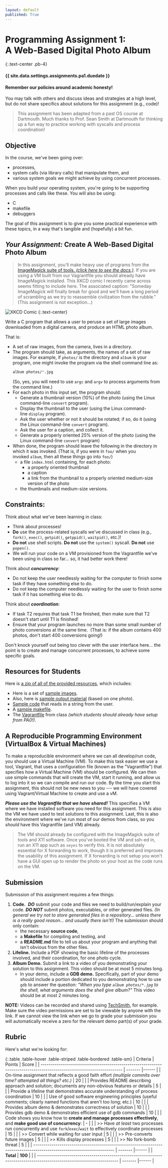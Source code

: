 ```yaml
---
layout: default
published: True
---
```


# Programming Assignment 1: <br/> A Web-Based Digital Photo Album
{:.text-center .pb-4}

<div class="alert alert-primary">
  <h4 class="text-center alert-heading">{{ site.data.settings.assignments.pa1.duedate }}</h4>
</div>

<div class="alert alert-primary text-center">
  <h4 class="alert-heading">Remember our policies around academic honesty!</h4>
  <p class="mb-0">You may talk with others and discuss ideas and strategies at a high level, but do not share specifics about solutions for this assignment (e.g., code)!</p>
</div>

> This assignment has been adapted from a past OS course at Dartmouth.
> Much thanks to Prof. Sean Smith at Dartmouth for thinking up a fun way to practice working with syscalls and process coordination!

## Objective

In the course, we've been going over:
* processes,
* system calls (via library calls) that manipulate them, and
* various system goals we might achieve by using concurrent processes.

When you build your operating system, you're going to be supporting processes and calls like these. You will also be using:
* C
* makefile
* debuggers

The goal of this assignment is to give you some practical experience with these topics, in a way that's tangible and (hopefully) a bit fun.

## ***Your Assignment:*** Create A Web-Based Digital Photo Album

> In this assignment, you'll make heavy use of programs from the [ImageMagick suite of tools. _(click here to see the docs.)_](https://imagemagick.org/script/command-line-tools.php).
> If you are using a VM built from our Vagrantfile you should already have ImageMagick installed.
> This XKCD comic I recently came across seems fitting to include here. The associated caption:
> "Someday ImageMagick will finally break for good and we'll have a long period of scrambling as we try to reassemble civilization from the rubble."
> (This assignment is not exception...)

![XKCD Comic](./dependency.png)
{:.text-center}

Write a C program that allows a user to peruse a set of large images downloaded from a digital camera, and produce an HTML photo album.

That is:
* A set of raw images, from the camera, lives in a directory.
* The program should take, as arguments, the names of a set of raw images.
  For example, if `photos/` is the directory and `album` is your program, one might invoke the program via the shell command line as:
  ```bash
  album photos/*.jpg
  ```
  (So, yes, you will need to use `argc` and `argv` to process arguments from the command line.)
* For each photo in this input set, the program should:
    * Generate a thumbnail version (10%) of the photo (using the Linux command-line `convert` program).
    * Display the thumbnail to the user (using the Linux command-line `display` program).
    * Ask the user whether or not it should be rotated; if so, do it (using the Linux command-line `convert` program).
    * Ask the user for a caption, and collect it.
    * Generate a properly oriented 25% version of the photo (using the Linux command-line `convert` program)
* When done, the program should leave the following in the directory in which it was invoked. (That is, if you were in `foo/` when you invoked `album`, then all these things go into `foo/`)
    * a file `index.html` containing, for each photo:
        * a properly oriented thumbnail
        * a caption
        * a link from the thumbnail to a properly oriented medium-size version of the photo
    * the thumbnails and medium-size versions.

## Constraints:

Think about what we've been learning in class:
* Think about processes!
* **Do** use the process-related syscalls we've discussed in class (e.g., `fork()`, `exec()`, `getpid()`, `getppid()`, `waitpid()`, etc.)!  <!-- from sean's Sep 15 lecture - "Processes"  -->
* **Do not** use shell scripts. **Do not** use the `system()` syscall. **Do not** use `popen()`.
* We will run your code on a VM provisioned from the Vagrantfile we've been using in class so far... so, it had better work there!

Think about **_concurrency_**:
* Do not keep the user needlessly waiting for the computer to finish some task if they have something else to do.
* Do not keep the computer needlessly waiting for the user to finish some task if it has something else to do.

Think about **_coordination_**:
* If task T2 requires that task T1 be finished, then make sure that T2 doesn't start until T1 is finished!
* Ensure that your program launches no more than some small number of photo conversions at the same time.  (That is: if the album contains 400 photos, don't start 400 conversions going!)

Don't knock yourself out being too clever with the user interface here...
the point is to create and manage concurrent processes, to achieve some specific goals.

## Resources for Students

Here is [a zip of all of the provided resources](./pa1_release.tar.gz), which includes:
- Here is a set of [sample images](./photos.zip).
- Also, here is [sample output material](./sample.zip) (based on one photo).
- [Sample code](./demo.c) that reads in a string from the user.
- A [sample makefile](./Makefile).
- The [Vagrantfile](https://github.com/traviswpeters/cs460-code/blob/master/Vagrantfile) from class _(which students should already have setup from PA0!)_.

## A Reproducible Programming Environment <br/> (VirtualBox & Virtual Machines)

To make a reproducible environment where we can all develop/run code, you should use a Virtual Machine (VM).
To make this task easier we use a tool, Vagrant, that uses a configuration file (known as the "Vagrantfile") that specifies how a Virtual Machine (VM) should be configured.
We can then use simple commands that will create the VM, start it running, and allow us to log into it so we can compile and run our code.
By the time you start this assignment, this should not be new news to you --- we will have covered using Vagrant/Virtual Machine to create and use a vM.

_**Please use the Vagrantfile that we have shared!**_
This specifies a VM where we have installed software you need for this assignment.
This is also the VM we have used to test solutions to this assignment.
Last, this is also the environment where we've run most of our demos from class, so you _should_ have this Vagrantfile (and VM) already.

> The VM should already be configured with the ImageMagick suite of tools and X11 software.
> Once you've booted the VM and ssh-ed in, run an X11 app such as `xeyes` to verify this.
> It is not absolutely essential for X forwarding to work, though it is preferred and improves the usability of this assignment.
> If X forwarding is not setup you won't have a GUI open up to render the photo on your host as the code runs on the VM.

<!-- ~~You will need to have X forwarding set up between flume and your client.~~ -->

## Submission

Submission of this assignment requires a few things:

1. **Code.** 
_**DO**_ submit your code and files we need to build/run/explain your code.
_**DO NOT**_ submit photos, executables, or other generated files.
_(In general we try not to store generated files in a repository... unless there is a really good reason... and usually there isn't!)_
The submission should only contain:
    - the necessary **source code**,
    - a **Makefile** for compiling and testing, and
    - a **README.md** file to tell us about your program and anything that isn't obvious from the other files.
2. **Lifeline.** Include a PDF showing the basic lifeline of the processes involved, and their coordination, for one photo cycle.
3. **Album Demo.** Submit a link to a video of you demonstrating your solution to this assignment. This video should be at most 5 minutes long.
   - In your demo, include a **GDB demo.** Specifically, part of your demo should include a portion dedicated to you demonstrating how to use `gdb` to answer the question:
   _"When you type `album photos/*.jpg` to the shell, what arguments does the shell give album?"_ This video should be at most 2 minutes long.

**NOTE:** Videos can be recorded and shared using [TechSmith](http://ato.montana.edu/technologies/techsmith/), for example.
Make sure the video permissions are set to be viewable by anyone with the link.
If we cannot view the link when we go to grade your submission you will automatically receive a zero for the relevant demo part(s) of your grade.

## Rubric

Here's what we're looking for:

{:.table .table-hover .table-striped .table-bordered .table-sm}
| Criteria                                                                                                               | Points  | Score |
| ---------------------------------------------------------------------------------------------------------------------- | ------- |------ |
| On-time assignment that reflects a good faith effort _(multiple commits over time? attempted all things? etc.)_        | 20      |       |
| Provides README describing approach and solution; documents any non-obvious features or details                        | 5       |       |
| Provide a lifeline that demonstrates accurate understanding of process coordination                                    | 10      |       |
| Use of good software engineering principles (useful comments; clearly named functions that aren't too long; etc.)      | 10      |       |
| Provides album demo & demonstrates correctness of solution                                                             | 10      |       |
| Provides gdb demo & demonstrates efficient use of gdb commands                                                         | 10      |       |
| Code shows you know how to **create and manage processes effectively**, and **make good use of concurrency**:          | -       |       |
| >> Have _at least_ two processes run concurrently and use `fork`/`exec`/`wait` to effectively coordinate processes     | 15      |       |
| >> Convert while waiting for user input                                                                                | 5       |       |
| >> Pre-converts future images                                                                                          | 5       |       |
| >> Kills display processes                                                                                             | 5       |       |
| >> No fork-bomb threat                                                                                                 | 5       |       |
| ---------------------------------------------------------------------------------------------------------------------- | ------- |------ |
| **Total**                                                                                                              | **100** |       |
| ---------------------------------------------------------------------------------------------------------------------- | ------- |------ |
